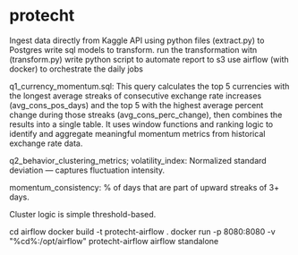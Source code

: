 # protecht

Ingest data directly from Kaggle API using python files (extract.py) to Postgres
write sql models to transform. run the transformation witn (transform.py)
write python script to automate report to s3
use airflow (with docker) to orchestrate the daily jobs


q1_currency_momentum.sql:
This query calculates the top 5 currencies with the longest average streaks of consecutive exchange rate increases (avg_cons_pos_days) and the top 5 with the highest average percent change during those streaks (avg_cons_perc_change), then combines the results into a single table. It uses window functions and ranking logic to identify and aggregate meaningful momentum metrics from historical exchange rate data.

q2_behavior_clustering_metrics;
volatility_index: Normalized standard deviation — captures fluctuation intensity.

momentum_consistency: % of days that are part of upward streaks of 3+ days.

Cluster logic is simple threshold-based.

cd airflow
docker build -t protecht-airflow .
docker run -p 8080:8080 -v "%cd%:/opt/airflow" protecht-airflow airflow standalone

